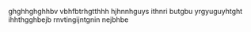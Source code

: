 ghghhghghhbv  vbhfbtrhgtthhh
hjhnnhguys
ithnri butgbu yrgyuguyhtght ihhthgghbejb
rnvtingijntgnin
nejbhbe
